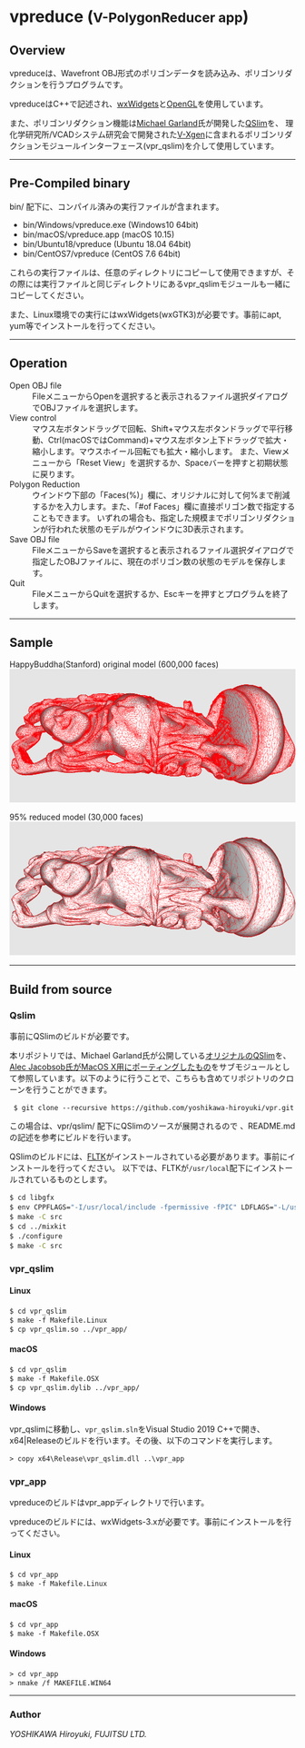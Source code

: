 # vpreduce (<small>V-PolygonReducer app</small>)

## Overview
vpreduceは、Wavefront OBJ形式のポリゴンデータを読み込み、ポリゴンリダクションを行うプログラムです。

vpreduceはC++で記述され、[wxWidgets](https://www.wxwidgets.org)と[OpenGL](https://www.opengl.org)を使用しています。

また、ポリゴンリダクション機能は[Michael Garland](https://mgarland.org)氏が開発した[QSlim](https://mgarland.org/software/qslim.html)を、
理化学研究所/VCADシステム研究会で開発された[V-Xgen](http://vcad-hpsv.riken.jp/jp/release_software/V-Xgen/)に含まれるポリゴンリダクションモジュールインターフェース(vpr_qslim)を介して使用しています。

---

## Pre-Compiled binary
bin/ 配下に、コンパイル済みの実行ファイルが含まれます。
- bin/Windows/vpreduce.exe  (Windows10 64bit)
- bin/macOS/vpreduce.app  (macOS 10.15)
- bin/Ubuntu18/vpreduce  (Ubuntu 18.04 64bit)
- bin/CentOS7/vpreduce  (CentOS 7.6 64bit)

これらの実行ファイルは、任意のディレクトリにコピーして使用できますが、その際には実行ファイルと同じディレクトリにあるvpr_qslimモジュールも一緒にコピーしてください。

また、Linux環境での実行にはwxWidgets(wxGTK3)が必要です。事前にapt, yum等でインストールを行ってください。

---

## Operation
<dl>
<dt>Open OBJ file</dt>
<dd>FileメニューからOpenを選択すると表示されるファイル選択ダイアログでOBJファイルを選択します。</dd>
<dt>View control</dt>
<dd>マウス左ボタンドラッグで回転、Shift+マウス左ボタンドラッグで平行移動、Ctrl(macOSではCommand)+マウス左ボタン上下ドラッグで拡大・縮小します。マウスホイール回転でも拡大・縮小します。
また、Viewメニューから「Reset View」を選択するか、Spaceバーを押すと初期状態に戻ります。</dd>
<dt>Polygon Reduction</dt>
<dd>ウインドウ下部の「Faces(%)」欄に、オリジナルに対して何%まで削減するかを入力します。また、「#of Faces」欄に直接ポリゴン数で指定することもできます。
いずれの場合も、指定した規模までポリゴンリダクションが行われた状態のモデルがウインドウに3D表示されます。
</dd>
<dt>Save OBJ file</dt>
<dd>FileメニューからSaveを選択すると表示されるファイル選択ダイアログで指定したOBJファイルに、現在のポリゴン数の状態のモデルを保存します。</dd>
<dt>Quit</dt>
<dd>FileメニューからQuitを選択するか、Escキーを押すとプログラムを終了します。</dd>
</dl>

---

## Sample
HappyBuddha(Stanford) original model (600,000 faces)
![orig model](imgs/happy-buddha-org.png)

95% reduced model (30,000 faces)
![95% reduced model](imgs/happy-buddha-5par.png)

---

## Build from source
### Qslim
事前にQSlimのビルドが必要です。

本リポジトリでは、Michael Garland氏が公開している[オリジナルのQSlim](https://mgarland.org/software/qslim.html)を、[Alec Jacobsob氏がMacOS X用にポーティングしたもの](https://github.com/alecjacobson/qslim)をサブモジュールとして参照しています。以下のように行うことで、こちらも含めてリポジトリのクローンを行うことができます。
```
 $ git clone --recursive https://github.com/yoshikawa-hiroyuki/vpr.git
```
この場合は、vpr/qslim/ 配下にQSlimのソースが展開されるので
、README.mdの記述を参考にビルドを行います。

QSlimのビルドには、[FLTK](https://www.fltk.org/)がインストールされている必要があります。事前にインストールを行ってください。
以下では、FLTKが`/usr/local`配下にインストールされているものとします。
```bash
$ cd libgfx
$ env CPPFLAGS="-I/usr/local/include -fpermissive -fPIC" LDFLAGS="-L/usr/local/lib" ./configure
$ make -C src
$ cd ../mixkit
$ ./configure
$ make -C src
```


### vpr_qslim
#### Linux
```
$ cd vpr_qslim
$ make -f Makefile.Linux
$ cp vpr_qslim.so ../vpr_app/
```

#### macOS
```
$ cd vpr_qslim
$ make -f Makefile.OSX
$ cp vpr_qslim.dylib ../vpr_app/
```

#### Windows
vpr_qslimに移動し、`vpr_qslim.sln`をVisual Studio 2019 C++で開き、x64|Releaseのビルドを行います。その後、以下のコマンドを実行します。
```
> copy x64\Release\vpr_qslim.dll ..\vpr_app
```

### vpr_app

vpreduceのビルドはvpr_appディレクトリで行います。

vpreduceのビルドには、wxWidgets-3.xが必要です。事前にインストールを行ってください。

#### Linux
```
$ cd vpr_app
$ make -f Makefile.Linux
```

#### macOS
```
$ cd vpr_app
$ make -f Makefile.OSX
```

#### Windows
```
> cd vpr_app
> nmake /f MAKEFILE.WIN64
```

---

### Author
_YOSHIKAWA Hiroyuki, FUJITSU LTD._
